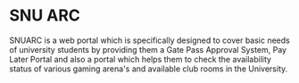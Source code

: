 # SNU ARC
SNUARC is a web portal which is specifically designed to cover basic needs of university students by providing them a Gate Pass Approval System, Pay Later Portal and also a portal which helps them to check the availability status of various gaming arena's and available club rooms in the University.
